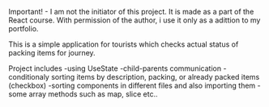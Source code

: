 Important! - I am not the initiator of this project. It is made as a part of the React course. With permission of the author, i use it only as a adittion to my portfolio.

This is a simple application for tourists which checks actual status of packing items for journey.

Project includes
-using UseState
-child-parents communication
-conditionaly sorting items by description, packing, or already packed items (checkbox)
-sorting components in different files and also importing them
-some array methods such as map, slice etc..
